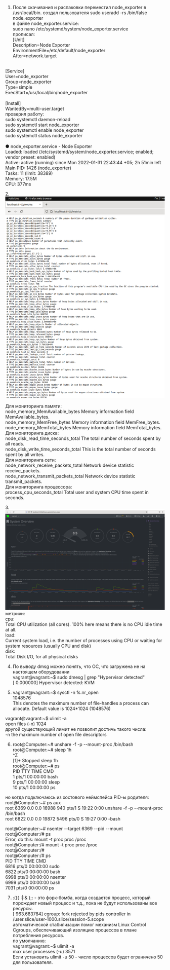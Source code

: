 1. После скачивания и распаковки переместил node_exporter в /usr/local/bin.
создал пользователя sudo useradd -rs /bin/false node_exporter <br/>
в файле node_exporter.service:<br/>
sudo nano /etc/systemd/system/node_exporter.service <br/>
прописал:<br/>
[Unit] <br/>
Description=Node Exporter<br/>
EnvironmentFile=/etc/default/node_exporter<br/>
After=network.target<br/>
<br/>
[Service]<br/>
User=node_exporter<br/>
Group=node_exporter<br/>
Type=simple<br/>
ExecStart=/usr/local/bin/node_exporter<br/>
<br/>
[Install]<br/>
WantedBy=multi-user.target<br/>
проверил работу: <br/>
sudo systemctl daemon-reload<br/>
sudo systemctl start node_exporter<br/>
sudo systemctl enable node_exporter<br/>
sudo systemctl status node_exporter<br/>
<br/>
● node_exporter.service - Node Exporter<br/>
     Loaded: loaded (/etc/systemd/system/node_exporter.service; enabled; vendor preset: enabled)<br/>
     Active: active (running) since Mon 2022-01-31 22:43:44 +05; 2h 51min left<br/>
   Main PID: 1426 (node_exporter)<br/>
      Tasks: 11 (limit: 38389)<br/>
     Memory: 17.5M<br/>
        CPU: 377ms<br/>

2.<br/>![img_3.png](img_3.png)

Для мониторинга памяти:<br/>
node_memory_MemAvailable_bytes Memory information field MemAvailable_bytes.<br/>
node_memory_MemFree_bytes Memory information field MemFree_bytes.<br/>
node_memory_MemTotal_bytes Memory information field MemTotal_bytes.<br/>
Для мониторинга диска:<br/>
node_disk_read_time_seconds_total The total number of seconds spent by all reads.<br/>
node_disk_write_time_seconds_total This is the total number of seconds spent by all writes.<br/>
Для мониторинга сети:<br/>
node_network_receive_packets_total Network device statistic receive_packets.<br/>
node_network_transmit_packets_total Network device statistic transmit_packets.<br/>
Для мониторинга процессора:<br/>
process_cpu_seconds_total Total user and system CPU time spent in seconds.<br/>

3.<br/>![img_4.png](img_4.png)
метрики:<br/>
cpu:<br/>
Total CPU utilization (all cores). 100% here means there is no CPU idle time at all.<br/>
load:<br/>
Current system load, i.e. the number of processes using CPU or waiting for system resources (usually CPU and disk)<br/>
disk:<br/>
Total Disk I/O, for all physical disks<br/>



4. По выводу dmsg можно понять, что ОС, что загружена не на настоящем оборудовании <br/>
vagrant@vagrant:~$ sudo dmesg | grep "Hypervisor detected"<br/>
[    0.000000] Hypervisor detected: KVM


5. vagrant@vagrant:~$ sysctl -n fs.nr_open <br/>
1048576<br/>
This denotes the maximum number of file-handles a process can
allocate. Default value is 1024*1024 (1048576) <br/>

vagrant@vagrant:~$ ulimit -a<br/>
open files         (-n) 1024<br/>
другой существующий лимит не позволит достичь такого числа: <br/>
-n	the maximum number of open file descriptors

6. root@Computer:~# unshare -f -p --mount-proc /bin/bash<br/>
root@Computer:~# sleep 1h<br/>
^Z<br/>
[1]+  Stopped                 sleep 1h<br/>
root@Computer:~# ps<br/>
    PID TTY          TIME CMD<br/>
      1 pts/1    00:00:00 bash<br/>
      9 pts/1    00:00:00 sleep<br/>
     10 pts/1    00:00:00 ps<br/>

но когда подключаюсь из хостового неймспейса PID-ы родителя:<br/>
root@Computer:~# ps aux<br/>
root        6369  0.0  0.0  16988   940 pts/1    S    19:22   0:00 unshare -f -p --mount-proc /bin/bash<br/>
root        6822  0.0  0.0  19872  5496 pts/0    S    19:27   0:00 -bash<br/>

root@Computer:~# nsenter --target 6369 --pid --mount<br/>
root@Computer:/# ps<br/>
Error, do this: mount -t proc proc /proc<br/>
root@Computer:/# mount -t proc proc /proc<br/>
root@Computer:/# <br/>
root@Computer:/# ps<br/>
    PID TTY          TIME CMD<br/>
   6816 pts/0    00:00:00 sudo<br/>
   6822 pts/0    00:00:00 bash<br/>
   6998 pts/0    00:00:00 nsenter<br/>
   6999 pts/0    00:00:00 bash<br/>
   7031 pts/0    00:00:00 ps<br/>

7. :(){ :|:& };: - это форк-бомба, когда создается процесс, который порождает новый процесс и т.д., пока не будут использованы все ресурсы.<br/>
[  963.683784] cgroup: fork rejected by pids controller in /user.slice/user-1000.slice/session-5.scope<br/>
автоматической стабилизации помог механизм Linux Control Cgroups, обеспечивающий изоляцию процессов в плане потребления ресурсов.<br/>
по умолчанию:<br/>
vagrant@vagrant:~$ ulimit -a<br/>
max user processes              (-u) 3571<br/>
Если установить ulimit -u 50 - число процессов будет ограничено 50 для пользователя.<br/> 












